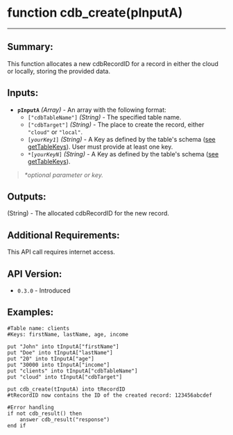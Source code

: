 # function cdb_create(pInputA)
---
## Summary:
This function allocates a new cdbRecordID for a record in either the cloud or locally, storing the provided data.

## Inputs:
* **`pInputA`** *(Array)* - An array with the following format:
    * `["cdbTableName"]` *(String)* - The specified table name.
    * `["cdbTarget"]` *(String)* - The place to create the record, either `"cloud"` or `"local"`.
    * `[`*`yourKey1`*`]` *(String)* - A Key as defined by the table's schema ([see getTableKeys](./cdb_getTableKeys.md)). User must provide at least one key.
    * `*[`*`yourKeyN`*`]` *(String)* - A Key as defined by the table's schema ([see getTableKeys](./cdb_getTableKeys.md)).

> _*optional parameter or key._

## Outputs:
(String) - The allocated cdbRecordID for the new record.

## Additional Requirements:
This API call requires internet access.

## API Version:
* `0.3.0` - Introduced

## Examples:
```
#Table name: clients
#Keys: firstName, lastName, age, income

put "John" into tInputA["firstName"]
put "Doe" into tInputA["lastName"]
put "20" into tInputA["age"]
put "30000 into tInputA["income"]
put "clients" into tInputA["cdbTableName"]
put "cloud" into tInputA["cdbTarget"]

put cdb_create(tInputA) into tRecordID
#tRecordID now contains the ID of the created record: 123456abcdef

#Error handling
if not cdb_result() then
	answer cdb_result("response")
end if
```
